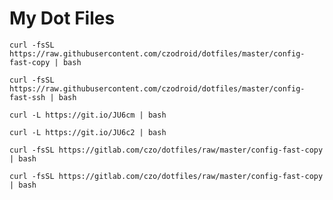 # My Dot Files

    curl -fsSL https://raw.githubusercontent.com/czodroid/dotfiles/master/config-fast-copy | bash

    curl -fsSL https://raw.githubusercontent.com/czodroid/dotfiles/master/config-fast-ssh | bash

    curl -L https://git.io/JU6cm | bash

    curl -L https://git.io/JU6c2 | bash

    curl -fsSL https://gitlab.com/czo/dotfiles/raw/master/config-fast-copy | bash

    curl -fsSL https://gitlab.com/czo/dotfiles/raw/master/config-fast-copy | bash 


